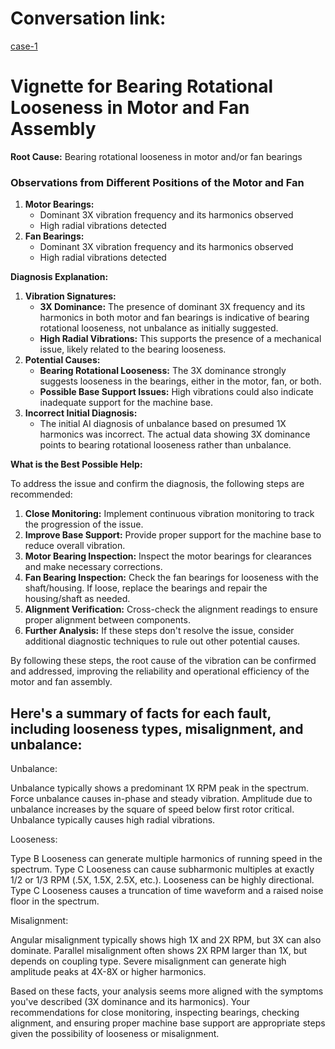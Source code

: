 # Conversation link:
[case-1](https://spiderai.minto.ai/shared-chat/SKnYiG)


# Vignette for Bearing Rotational Looseness in Motor and Fan Assembly

**Root Cause:** Bearing rotational looseness in motor and/or fan bearings

### Observations from Different Positions of the Motor and Fan

1. **Motor Bearings:**
    - Dominant 3X vibration frequency and its harmonics observed
    - High radial vibrations detected
2. **Fan Bearings:**
    - Dominant 3X vibration frequency and its harmonics observed
    - High radial vibrations detected

**Diagnosis Explanation:**

1. **Vibration Signatures:**
    - **3X Dominance:** The presence of dominant 3X frequency and its harmonics in both motor and fan bearings is indicative of bearing rotational looseness, not unbalance as initially suggested.
    - **High Radial Vibrations:** This supports the presence of a mechanical issue, likely related to the bearing looseness.
2. **Potential Causes:**
    - **Bearing Rotational Looseness:** The 3X dominance strongly suggests looseness in the bearings, either in the motor, fan, or both.
    - **Possible Base Support Issues:** High vibrations could also indicate inadequate support for the machine base.
3. **Incorrect Initial Diagnosis:**
    - The initial AI diagnosis of unbalance based on presumed 1X harmonics was incorrect. The actual data showing 3X dominance points to bearing rotational looseness rather than unbalance.

**What is the Best Possible Help:**

To address the issue and confirm the diagnosis, the following steps are recommended:

1. **Close Monitoring:** Implement continuous vibration monitoring to track the progression of the issue.
2. **Improve Base Support:** Provide proper support for the machine base to reduce overall vibration.
3. **Motor Bearing Inspection:** Inspect the motor bearings for clearances and make necessary corrections.
4. **Fan Bearing Inspection:** Check the fan bearings for looseness with the shaft/housing. If loose, replace the bearings and repair the housing/shaft as needed.
5. **Alignment Verification:** Cross-check the alignment readings to ensure proper alignment between components.
6. **Further Analysis:** If these steps don't resolve the issue, consider additional diagnostic techniques to rule out other potential causes.

By following these steps, the root cause of the vibration can be confirmed and addressed, improving the reliability and operational efficiency of the motor and fan assembly.

## Here's a summary of facts for each fault, including looseness types, misalignment, and unbalance:

Unbalance:

Unbalance typically shows a predominant 1X RPM peak in the spectrum.
Force unbalance causes in-phase and steady vibration.
Amplitude due to unbalance increases by the square of speed below first rotor critical.
Unbalance typically causes high radial vibrations.

Looseness:

Type B Looseness can generate multiple harmonics of running speed in the spectrum.
Type C Looseness can cause subharmonic multiples at exactly 1/2 or 1/3 RPM (.5X, 1.5X, 2.5X, etc.).
Looseness can be highly directional.
Type C Looseness causes a truncation of time waveform and a raised noise floor in the spectrum.

Misalignment:

Angular misalignment typically shows high 1X and 2X RPM, but 3X can also dominate.
Parallel misalignment often shows 2X RPM larger than 1X, but depends on coupling type.
Severe misalignment can generate high amplitude peaks at 4X-8X or higher harmonics.

Based on these facts, your analysis seems more aligned with the symptoms you've described (3X dominance and its harmonics). Your recommendations for close monitoring, inspecting bearings, checking alignment, and ensuring proper machine base support are appropriate steps given the possibility of looseness or misalignment.